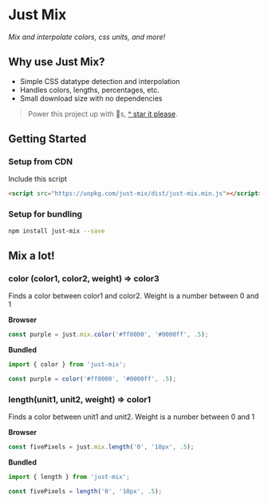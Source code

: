 # Just Mix

*Mix and interpolate colors, css units, and more!*

## Why use Just Mix?

- Simple CSS datatype detection and interpolation
- Handles colors, lengths, percentages, etc.
- Small download size with no dependencies

> Power this project up with 🌟s,  [^ star it please](https://github.com/just-animate/just-mix/stargazers).

## Getting Started

### Setup from CDN
Include this script
```html
<script src="https://unpkg.com/just-mix/dist/just-mix.min.js"></script>
```

### Setup for bundling

```bash
npm install just-mix --save
```

## Mix a lot!

### color (color1, color2, weight) => color3
Finds a color between color1 and color2.  Weight is a number between 0 and 1

**Browser**
```ts
const purple = just.mix.color('#ff0000', '#0000ff', .5);
```

**Bundled**
```ts
import { color } from 'just-mix';

const purple = color('#ff0000', '#0000ff', .5);
```

### length(unit1, unit2, weight) => color1
Finds a color between unit1 and unit2.  Weight is a number between 0 and 1

**Browser**
```ts
const fivePixels = just.mix.length('0', '10px', .5);
```

**Bundled**
```ts
import { length } from 'just-mix';

const fivePixels = length('0', '10px', .5);
```